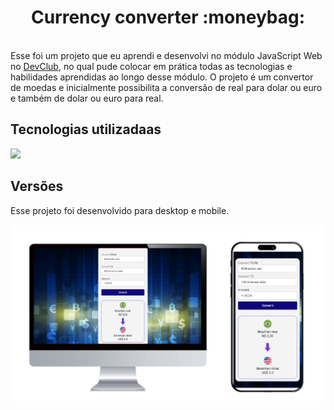 <h1 align="center">
Currency converter :moneybag: </h1>
<br>
Esse foi um projeto que eu aprendi e desenvolvi no módulo JavaScript Web no <a href="https://rodolfomori.com.br/devclub">DevClub</a></h2>, no qual pude colocar em prática todas as tecnologias e habilidades aprendidas ao longo desse módulo.
O projeto é um convertor de moedas e inicialmente possibilita a conversão de real para dolar ou euro e também de dolar ou euro para real.

## Tecnologias utilizadaas
<p align="left">
  <a href="https://skillicons.dev">
    <img src="https://skillicons.dev/icons?i=html,css,javascript" />
  </a>
</p>

## Versões
Esse projeto foi desenvolvido para desktop e mobile.

<img src="https://github.com/thianecw/Currency-converter/blob/main/assets/responsividade.png?raw=true"/>
